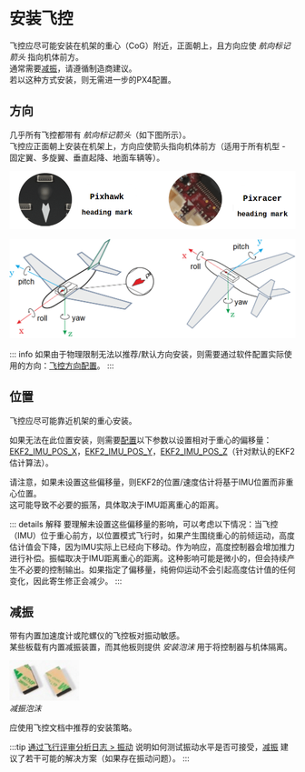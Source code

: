 # 安装飞控

飞控应尽可能安装在机架的重心（CoG）附近，正面朝上，且方向应使 _航向标记箭头_ 指向机体前方。  
通常需要[减振](#vibration-isolation)，请遵循制造商建议。  
若以这种方式安装，则无需进一步的PX4配置。

## 方向

几乎所有飞控都带有 _航向标记箭头_（如下图所示）。  
飞控应正面朝上安装在机架上，方向应使箭头指向机体前方（适用于所有机型 - 固定翼、多旋翼、垂直起降、地面车辆等）。

![FC 航向标记](../../assets/qgc/setup/sensor/fc_heading_mark_1.png)

![FC 安装方向](../../assets/qgc/setup/sensor/fc_orientation_1.png)

::: info
如果由于物理限制无法以推荐/默认方向安装，则需要通过软件配置实际使用的方向：[飞控方向配置](../config/flight_controller_orientation.md)。
:::

## 位置

飞控应尽可能靠近机架的重心安装。

如果无法在此位置安装，则需要[配置](../advanced_config/parameters.md)以下参数以设置相对于重心的偏移量：[EKF2_IMU_POS_X](../advanced_config/parameter_reference.md#EKF2_IMU_POS_X)，[EKF2_IMU_POS_Y](../advanced_config/parameter_reference.md#EKF2_IMU_POS_Y)，[EKF2_IMU_POS_Z](../advanced_config/parameter_reference.md#EKF2_IMU_POS_Z)（针对默认的EKF2估计算法）。

请注意，如果未设置这些偏移量，则EKF2的位置/速度估计将基于IMU位置而非重心位置。  
这可能导致不必要的振荡，具体取决于IMU距离重心的距离。

::: details 解释
要理解未设置这些偏移量的影响，可以考虑以下情况：当飞控（IMU）位于重心前方，以位置模式飞行时，如果产生围绕重心的前倾运动，高度估计值会下降，因为IMU实际上已经向下移动。作为响应，高度控制器会增加推力进行补偿。振幅取决于IMU距离重心的距离。这种影响可能是微小的，但会持续产生不必要的控制输出。如果指定了偏移量，纯俯仰运动不会引起高度估计值的任何变化，因此寄生修正会减少。
:::

## 减振

带有内置加速度计或陀螺仪的飞控板对振动敏感。  
某些板载有内置减振装置，而其他板则提供 _安装泡沫_ 用于将控制器与机体隔离。

![Pixhawk 安装泡沫](../../assets/hardware/mounting/3dr_anti_vibration_mounting_foam.png)  
_减振泡沫_

应使用飞控文档中推荐的安装策略。

:::tip
[通过飞行评审分析日志 > 振动](../log/flight_review.md#vibration) 说明如何测试振动水平是否可接受，[减振](../assembly/vibration_isolation.md) 建议了若干可能的解决方案（如果存在振动问题）。
:::
